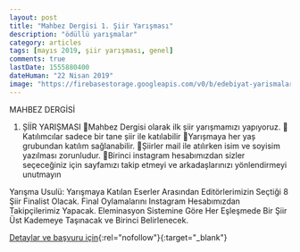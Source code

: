 ```yaml
---
layout: post
title: "Mahbez Dergisi 1. Şiir Yarışması"
description: "ödüllü yarışmalar"
category: articles
tags: [mayıs 2019, şiir yarışması, genel]
comments: true
lastDate: 1555880400
dateHuman: "22 Nisan 2019"
image: "https://firebasestorage.googleapis.com/v0/b/edebiyat-yarismalari.appspot.com/o/mahbez-dergi-siir-yarismasi.jpg?alt=media&token=54971e07-3563-47ee-a266-f8a44243d35b"
---
```


MAHBEZ DERGİSİ
1. ȘİİR YARIȘMASI
📌Mahbez Dergisi olarak ilk șiir yarıșmamızı yapıyoruz.
📌Katılımcılar sadece bir tane șiir ile katılabilir
📌Yarıșmaya her yaș grubundan katılım sağlanabilir.
📌Șiirler mail ile atılırken isim ve soyisim yazılması zorunludur.
📌Birinci instagram hesabımızdan sizler seçeceğiniz için sayfamızı takip etmeyi ve arkadașlarınızı yönlendirmeyi unutmayın

Yarışma Usulü: Yarışmaya Katılan Eserler Arasından Editörlerimizin Seçtiği 8 Şiir Finalist Olacak. Final Oylamalarını Instagram Hesabımızdan Takipçilerimiz Yapacak. Eleminasyon Sistemine Göre Her Eşleşmede Bir Şiir Üst Kademeye Taşınacak ve Birinci Belirlenecek.

[Detaylar ve başvuru için](https://www.guncel-egitim.org/sivas-kongresinin-100-yildonumu-kisa-oyku-ve-siir-yarismasi/?utm_source=edebiyatyarismalari.com&utm_medium=affiliate&utm_campaign=cpc){:rel="nofollow"}{:target="_blank"}
